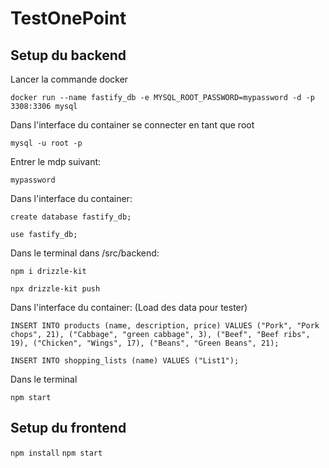 # TestOnePoint

## Setup du backend

Lancer la commande docker

`docker run --name fastify_db -e MYSQL_ROOT_PASSWORD=mypassword -d -p 3308:3306 mysql`

Dans l'interface du container se connecter en tant que root

`mysql -u root -p`

Entrer le mdp suivant:

`mypassword`

Dans l'interface du container:

`create database fastify_db;`

`use fastify_db;`


Dans le terminal dans /src/backend:

`npm i drizzle-kit`

`npx drizzle-kit push`

Dans l'interface du container: (Load des data pour tester)

`INSERT INTO products
(name, description, price)
VALUES
("Pork", "Pork chops", 21),
("Cabbage", "green cabbage", 3),
("Beef", "Beef ribs", 19),
("Chicken", "Wings", 17),
("Beans", "Green Beans", 21);`

`INSERT INTO shopping_lists
(name)
VALUES
("List1");`

Dans le terminal

`npm start`

## Setup du frontend

`npm install`
`npm start`



